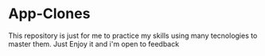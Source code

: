 # App-Clones
This repository is just for me to practice my skills using many tecnologies to master them. Just Enjoy it and i'm open to feedback

